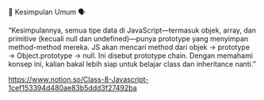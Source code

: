 🔁 Kesimpulan Umum
🗣️

“Kesimpulannya, semua tipe data di JavaScript—termasuk objek, array, dan primitive (kecuali null dan undefined)—punya prototype yang menyimpan method-method mereka.
JS akan mencari method dari objek → prototype → Object.prototype → null. Ini disebut prototype chain.
Dengan memahami konsep ini, kalian bakal lebih siap untuk belajar class dan inheritance nanti.”

https://www.notion.so/Class-8-Javascript-1cef153394d480ae83b5ddd3f27492ba
